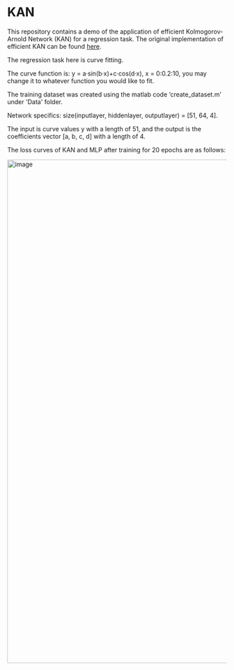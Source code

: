 # KAN
This repository contains a demo of the application of efficient Kolmogorov-Arnold Network (KAN) for a regression task. The original implementation of efficient KAN can be found [here](https://github.com/Blealtan/efficient-kan).

The regression task here is curve fitting.

The curve function is: y = a·sin(b·x)+c·cos(d·x), x = 0:0.2:10, you may change it to whatever function you would like to fit.

The training dataset was created using the matlab code ‘create_dataset.m’ under 'Data' folder.

Network specifics: size(inputlayer, hiddenlayer, outputlayer) = [51, 64, 4].

The input is curve values y with a length of 51, and the output is the coefficients vector [a, b, c, d] with a length of 4.

The loss curves of KAN and MLP after training for 20 epochs are as follows:

<img width="1153" alt="image" src="https://github.com/JianpanHuang/RegKAN/assets/43700029/579b4077-4974-40b9-afe2-cd9e1447f877">


